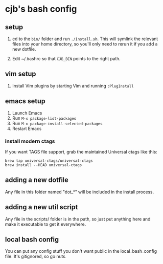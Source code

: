 # cjb's bash config
## setup
1. cd to the `bin/` folder and run `./install.sh`. This will symlink the
   relevant files into your home directory, so you'll only need to rerun it if
   you add a new dotfile.

2. Edit ~/.bashrc so that `CJB_BIN` points to the right path.


## vim setup
1. Install Vim plugins by starting Vim and running `:PlugInstall`


## emacs setup
1. Launch Emacs
2. Run `M-x package-list-packages`
3. Run `M-x package-install-selected-packages`
4. Restart Emacs

### install modern ctags
If you want TAGS file support, grab the maintained Universal ctags like this:
```
brew tap universal-ctags/universal-ctags
brew install --HEAD universal-ctags
```

## adding a new dotfile
Any file in this folder named "dot\_*" will be included in the install process.


## adding a new util script
Any file in the scripts/ folder is in the path, so just put anything here and
make it executable to get it everywhere.


## local bash config
You can put any config stuff you don't want public in the local_bash_config
file. It's gitignored, so go nuts.
